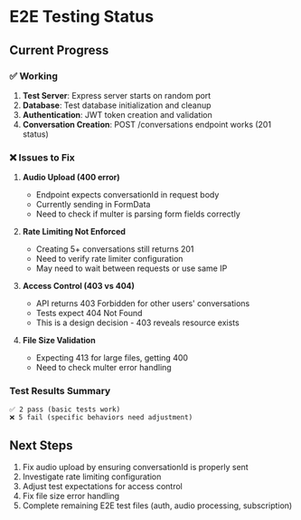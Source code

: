 # E2E Testing Status

## Current Progress

### ✅ Working
1. **Test Server**: Express server starts on random port
2. **Database**: Test database initialization and cleanup
3. **Authentication**: JWT token creation and validation
4. **Conversation Creation**: POST /conversations endpoint works (201 status)

### ❌ Issues to Fix

1. **Audio Upload (400 error)**
   - Endpoint expects conversationId in request body
   - Currently sending in FormData
   - Need to check if multer is parsing form fields correctly

2. **Rate Limiting Not Enforced**
   - Creating 5+ conversations still returns 201
   - Need to verify rate limiter configuration
   - May need to wait between requests or use same IP

3. **Access Control (403 vs 404)**
   - API returns 403 Forbidden for other users' conversations
   - Tests expect 404 Not Found
   - This is a design decision - 403 reveals resource exists

4. **File Size Validation**
   - Expecting 413 for large files, getting 400
   - Need to check multer error handling

### Test Results Summary
```
✅ 2 pass (basic tests work)
❌ 5 fail (specific behaviors need adjustment)
```

## Next Steps
1. Fix audio upload by ensuring conversationId is properly sent
2. Investigate rate limiting configuration
3. Adjust test expectations for access control
4. Fix file size error handling
5. Complete remaining E2E test files (auth, audio processing, subscription)